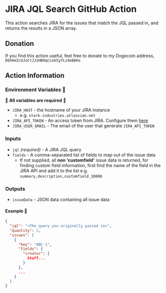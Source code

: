 # JIRA JQL Search GitHub Action

This action searches JIRA for the issues that match the JQL passed in, and returns the results in a JSON array.

## Donation
If you find this action useful, feel free to donate to my Dogecoin address, `D6XHeZcUJoCtJJ2HB9qCcok5yYLz4eB6Hs`

## Action Information

### Environment Variables 🔧
🚨 **All variables are required** 🚨

* `JIRA_HOST` - the hostname of your JIRA instance
  * e.g. `stark-industries.atlassian.net`
* `JIRA_API_TOKEN` - An access token from JIRA. Configure them [here](https://id.atlassian.com/manage-profile/security/api-tokens)
* `JIRA_USER_EMAIL` - The email of the user that generate `JIRA_API_TOKEN`

### Inputs 

* `jql` _(required)_ - A JIRA JQL query
* `fields` - A comma-separated list of fields to map out of the issue data
  * If not supplied, all **non 'customfield'** issue data is returned, for finding custom field information,
    first find the name of the field in the JIRA API and add it to the list
    e.g. `summary,description,customfield_10000`
    
### Outputs 

* `issueData` - JSON data containing all issue data

#### Example 📄

```json
{
  "jql": "<The query you originally passed in>",
  "quantity": 2,
  "issues": [
    {
      "key": "ABC-1",
      "fields": {
        "creator": {
          Stuff...
        }
      },
      ...
    }
  ]
}
```
